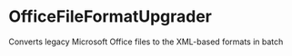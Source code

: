 # OfficeFileFormatUpgrader
Converts legacy Microsoft Office files to the XML-based formats in batch
